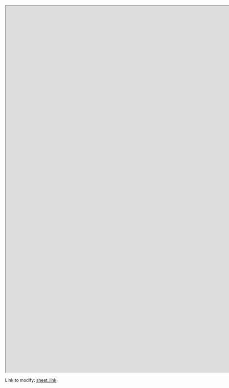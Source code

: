 <iframe src="https://docs.google.com/spreadsheets/d/e/2PACX-1vRvkZf4n05poyNsZP5CiUr0fcUOhMYM-4KzqKz-XQHjXJuhZK6IuV1rhqruMAwU3_K9i91ej2C8crdZ/pubhtml?widget=true&amp;headers=false" 
width="1600" height="1200"></iframe>

Link to modify:
[sheet_link](https://docs.google.com/spreadsheets/d/1Ytd8JQxJK2zW4WnGZ6KDOaZOKvEN3th9btTczlLtUUw/edit?gid=48321418#gid=48321418)
